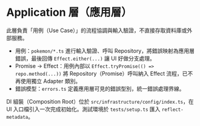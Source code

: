 # Application 層（應用層）

此層負責「用例（Use Case）」的流程協調與輸入驗證，不直接存取資料庫或外部服務。

- 用例：`pokemon/*.ts` 進行輸入驗證、呼叫 Repository，將錯誤映射為應用層錯誤，最後回傳 `Effect.either(...)` 讓 UI 好做分支處理。
- Promise → Effect：用例內部以 `Effect.tryPromise(() => repo.method(...))` 將 Repository（Promise）呼叫納入 Effect 流程，已不再使用獨立 Adapter 類別。
- 錯誤模型：`errors.ts` 定義應用層可見的錯誤型別，統一錯誤處理界線。

DI 組裝（Composition Root）位於 `src/infrastructure/config/index.ts`，在 UI 入口檔引入一次完成初始化。測試環境於 `tests/setup.ts` 匯入 `reflect-metadata`。
